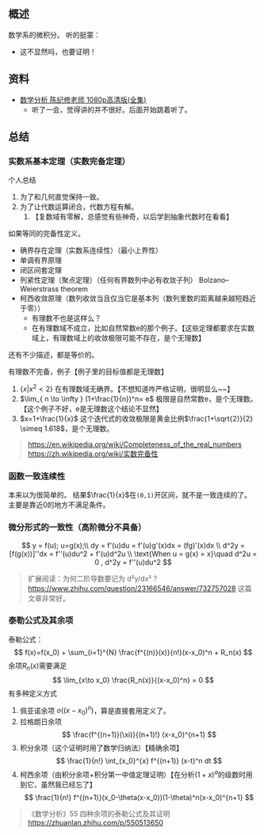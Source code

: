 ## 概述
数学系的微积分。
听的挺蒙：
- 这不显然吗，也要证明！

## 资料
- [数学分析 陈纪修老师 1080p高清版(全集)](https://www.bilibili.com/video/BV15v411g7VP)
  - 听了一会，觉得讲的并不很好。后面开始跳着听了。

## 总结
### 实数系基本定理（实数完备定理）
个人总结
1. 为了和几何直觉保持一致。
2. 为了让代数运算闭合，代数方程有解。
   1. 【复数域有零解，总感觉有些神奇，以后学到抽象代数时在看看】

如果等同的完备性定义。
- 确界存在定理（实数系连续性）（最小上界性）
- 单调有界原理
- 闭区间套定理
- 列紧性定理（聚点定理）（任何有界数列中必有收敛子列） Bolzano–Weierstrass theorem
- 柯西收敛原理（数列收敛当且仅当它是基本列（数列里数的距离越来越短趋近于零））
  - 有理数不也是这样么？
  - 在有理数域不成立，比如自然常数e的那个例子。【这些定理都要求在实数域上，有理数域上的收敛极限可能不存在，是个无理数】

还有不少描述，都是等价的。

有理数不完备，例子【例子里的目标值都是无理数】
1. $\{x | x^2 < 2\}$ 在有理数域无确界。【不想知道咋严格证明，很明显么~~】
1. $\lim_{ n \to \infty } (1+\frac{1}{n})^n= e$ 极限是自然常数e，是个无理数。【这个例子不好，e是无理数这个结论不显然】
2. $x=1+\frac{1}{x}$ 这个迭代式的收敛极限是黄金比例$\frac{1+\sqrt{2}}{2} \simeq 1.618$，是个无理数。

> https://en.wikipedia.org/wiki/Completeness_of_the_real_numbers
> https://zh.wikipedia.org/wiki/实数完备性

### 函数一致连续性
本来以为很简单的。
结果$\frac{1}{x}$在`(0,1)`开区间，就不是一致连续的了。主要是靠近0的地方不满足条件。

### 微分形式的一致性（高阶微分不具备）
$$
y = f(u); u=g(x);\\
dy = f'(u)du = f'(u)g'(x)dx = (fg)'(x)dx \\
d^2y = [f(g(x))]''dx = f''(u)du^2 + f'(u)d^2u \\
\text{When u = g(x) = x}\quad  d^2u = 0 , d^2y = f''(u)du^2
$$
> 扩展阅读：为何二阶导数要记为 d²y/dx²？ https://www.zhihu.com/question/23166546/answer/732757028
> 这篇文章非常好。

### 泰勒公式及其余项
泰勒公式：
$$
f(x)=f(x_0) + \sum_{i=1}^{N} \frac{f^{(n)}(x)}{n!}(x-x_0)^n + R_n(x)
$$
余项$R_n(x)$需要满足
$$
\lim_{x\to x_0} \frac{R_n(x)}{(x-x_0)^n} = 0
$$
有多种定义方式
1. 佩亚诺余项 $o((x-x_0)^n)$，算是直接套用定义了。
2. 拉格朗日余项
  $$
  \frac{f^{(n+1)}(\xi)}{(n+1)!} (x-x_0)^{n+1}
  $$
3. 积分余项（这个证明时用了数学归纳法）【精确余项】
  $$
  \frac{1}{n!} \int_{x_0}^{x} f^{(n+1)} (x-t)^n dt
  $$
4. 柯西余项（由积分余项+积分第一中值定理证明）【在分析$(1+x)^a$的级数时用到它，虽然我已经忘了】
  $$
  \frac{1}{n!} f^{(n+1)}(x_0-\theta(x-x_0))(1-\theta)^n(x-x_0)^{n+1}
  $$

> 《数学分析》55 四种余项的泰勒公式及其证明 https://zhuanlan.zhihu.com/p/550513650